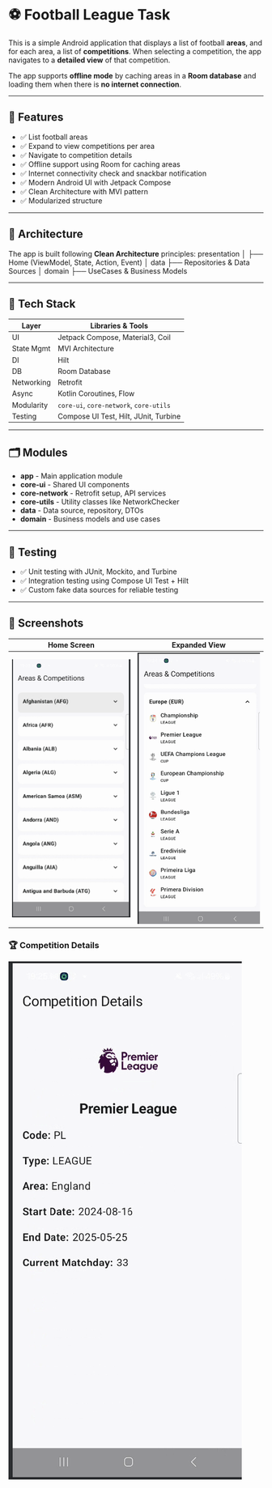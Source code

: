 # ⚽ Football League Task

This is a simple Android application that displays a list of football **areas**, and for each area, a list of **competitions**. When selecting a competition, the app navigates to a **detailed view** of that competition.

The app supports **offline mode** by caching areas in a **Room database** and loading them when there is **no internet connection**.

---

## 📱 Features

- ✅ List football areas
- ✅ Expand to view competitions per area
- ✅ Navigate to competition details
- ✅ Offline support using Room for caching areas
- ✅ Internet connectivity check and snackbar notification
- ✅ Modern Android UI with Jetpack Compose
- ✅ Clean Architecture with MVI pattern
- ✅ Modularized structure

---

## 🧱 Architecture

The app is built following **Clean Architecture** principles:
presentation │ ├── Home (ViewModel, State, Action, Event) │
data ├── Repositories & Data Sources │
domain ├── UseCases & Business Models


---

## 🧩 Tech Stack

| Layer        | Libraries & Tools                          |
|--------------|--------------------------------------------|
| UI           | Jetpack Compose, Material3, Coil           |
| State Mgmt   | MVI Architecture                           |
| DI           | Hilt                                       |
| DB           | Room Database                              |
| Networking   | Retrofit                                   |
| Async        | Kotlin Coroutines, Flow                    |
| Modularity   | `core-ui`, `core-network`, `core-utils`    |
| Testing      | Compose UI Test, Hilt, JUnit, Turbine      |

---

## 🗂️ Modules

- **app** - Main application module
- **core-ui** - Shared UI components
- **core-network** - Retrofit setup, API services
- **core-utils** - Utility classes like NetworkChecker
- **data** - Data source, repository, DTOs
- **domain** - Business models and use cases

---

## 🧪 Testing

- ✅ Unit testing with JUnit, Mockito, and Turbine
- ✅ Integration testing using Compose UI Test + Hilt
- ✅ Custom fake data sources for reliable testing

---
## 📱 Screenshots

| Home Screen                        | Expanded View                      |
|-----------------------------------|------------------------------------|
| ![Home](screenshots/home.png)     | ![Expanded](screenshots/home_expanded.png) |

### 🏆 Competition Details

![Details](screenshots/details.png)

